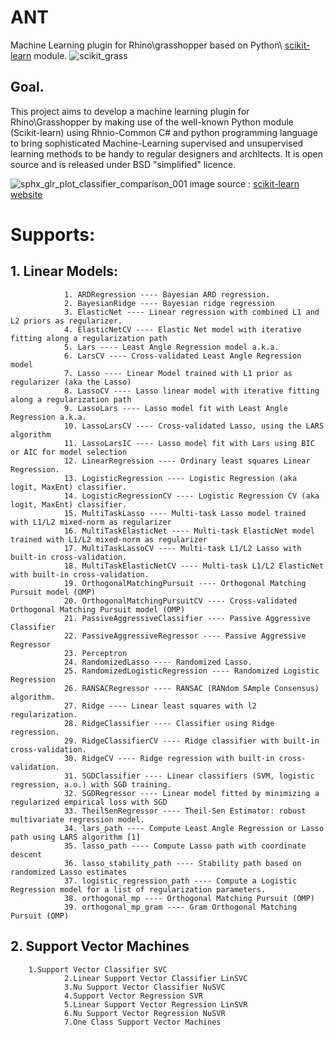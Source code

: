 # ANT
Machine Learning plugin for Rhino\grasshopper based on Python\ [scikit-learn](http://scikit-learn.org/) module.
![scikit_grass](https://cloud.githubusercontent.com/assets/6969514/26666295/73118c52-469f-11e7-9c9b-b2f44c41ab3a.png)

## Goal.
This project aims to develop a machine learning plugin for Rhino\Grasshopper by making use of the well-known Python module (Scikit-learn) using Rhnio-Common C# and python programming language to bring sophisticated Machine-Learning supervised and unsupervised learning methods to be handy to regular designers and architects. It is open source and is released under BSD "simplified" licence.

![sphx_glr_plot_classifier_comparison_001](https://user-images.githubusercontent.com/6969514/29195926-8023baae-7e31-11e7-93af-4c3d946cc451.png)
image source : [scikit-learn website](http://scikit-learn.org/stable/auto_examples/classification/plot_classifier_comparison.html#sphx-glr-auto-examples-classification-plot-classifier-comparison-py)

# Supports:
## 1. Linear Models: 
                1. ARDRegression ---- Bayesian ARD regression.
                2. BayesianRidge ---- Bayesian ridge regression
                3. ElasticNet ---- Linear regression with combined L1 and L2 priors as regularizer.
                4. ElasticNetCV ---- Elastic Net model with iterative fitting along a regularization path
                5. Lars ---- Least Angle Regression model a.k.a.
                6. LarsCV ---- Cross-validated Least Angle Regression model
                7. Lasso ---- Linear Model trained with L1 prior as regularizer (aka the Lasso)
                8. LassoCV ---- Lasso linear model with iterative fitting along a regularization path
                9. LassoLars ---- Lasso model fit with Least Angle Regression a.k.a.
                10. LassoLarsCV ---- Cross-validated Lasso, using the LARS algorithm
                11. LassoLarsIC ---- Lasso model fit with Lars using BIC or AIC for model selection
                12. LinearRegression ---- Ordinary least squares Linear Regression.
                13. LogisticRegression ---- Logistic Regression (aka logit, MaxEnt) classifier.
                14. LogisticRegressionCV ---- Logistic Regression CV (aka logit, MaxEnt) classifier.
                15. MultiTaskLasso ---- Multi-task Lasso model trained with L1/L2 mixed-norm as regularizer
                16. MultiTaskElasticNet ---- Multi-task ElasticNet model trained with L1/L2 mixed-norm as regularizer
                17. MultiTaskLassoCV ---- Multi-task L1/L2 Lasso with built-in cross-validation.
                18. MultiTaskElasticNetCV ---- Multi-task L1/L2 ElasticNet with built-in cross-validation.
                19. OrthogonalMatchingPursuit ---- Orthogonal Matching Pursuit model (OMP)
                20. OrthogonalMatchingPursuitCV ---- Cross-validated Orthogonal Matching Pursuit model (OMP)
                21. PassiveAggressiveClassifier ---- Passive Aggressive Classifier
                22. PassiveAggressiveRegressor ---- Passive Aggressive Regressor
                23. Perceptron 
                24. RandomizedLasso ---- Randomized Lasso.
                25. RandomizedLogisticRegression ---- Randomized Logistic Regression
                26. RANSACRegressor ---- RANSAC (RANdom SAmple Consensus) algorithm.
                27. Ridge ---- Linear least squares with l2 regularization.
                28. RidgeClassifier ---- Classifier using Ridge regression.
                29. RidgeClassifierCV ---- Ridge classifier with built-in cross-validation.
                30. RidgeCV ---- Ridge regression with built-in cross-validation.
                31. SGDClassifier ---- Linear classifiers (SVM, logistic regression, a.o.) with SGD training.
                32. SGDRegressor ---- Linear model fitted by minimizing a regularized empirical loss with SGD
                33. TheilSenRegressor ---- Theil-Sen Estimator: robust multivariate regression model.
                34. lars_path ---- Compute Least Angle Regression or Lasso path using LARS algorithm [1]
                35. lasso_path ---- Compute Lasso path with coordinate descent
                36. lasso_stability_path ---- Stability path based on randomized Lasso estimates
                37. logistic_regression_path ---- Compute a Logistic Regression model for a list of regularization parameters.
                38. orthogonal_mp ---- Orthogonal Matching Pursuit (OMP)
                39. orthogonal_mp_gram ---- Gram Orthogonal Matching Pursuit (OMP)
## 2. Support Vector Machines
		1.Support Vector Classifier SVC
                2.Linear Support Vector Classifier LinSVC
                3.Nu Support Vector Classifier NuSVC
                4.Support Vector Regression SVR
                5.Linear Support Vector Regression LinSVR
                6.Nu Support Vector Regression NuSVR
                7.One Class Support Vector Machines
